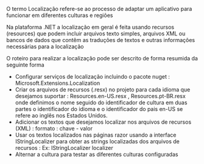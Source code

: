 O termo Localização refere-se ao processo de adaptar um aplicativo para funcionar em diferentes culturas e regiões

Na plataforma .NET a localização em geral  é feita usando recursos (resources) que podem incluir arquivos texto simples,
arquivos XML ou bancos de dados que contêm as traduções de textos e outras informações necessárias para a localização

O roteiro para realizar a localização pode ser descrito de forma resumida da seguinte forma

- Configurar serviços de localização incluindo o pacote nuget : Microsoft.Extensions.Localization
- Criar os arquivos de recursos (.resx) no projeto para cada idioma que desejamos suportar : Resources.en-US.resx , Resources.pt-BR.resx
  onde definimos o nome seguido do identificador de cultura em duas partes o identificador do idioma e o identificador do pais
  en-US se refere ao inglês nos Estados Unidos.
- Adicionar os textos que desejamos localizar nos arquivos de recursos (XML) : formato : chave - valor
- Usar os textos localizados nas páginas razor usando a interface  IStringLocalizer para obter as strings localizadas dos arquivos de recursos : 
  Ex: IStringLocalizer<Resources> localizer
- Alternar a cultura para testar as diferentes culturas configuradas



